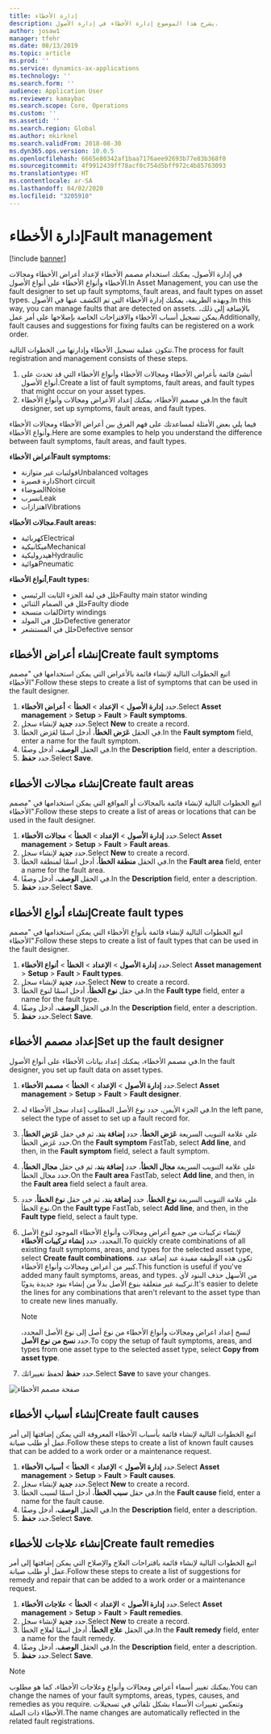 ```yaml
---
title: إدارة الأخطاء
description: يشرح هذا الموضوع إدارة الأخطاء في إدارة الأصول.
author: josaw1
manager: tfehr
ms.date: 08/13/2019
ms.topic: article
ms.prod: ''
ms.service: dynamics-ax-applications
ms.technology: ''
ms.search.form: ''
audience: Application User
ms.reviewer: kamaybac
ms.search.scope: Core, Operations
ms.custom: ''
ms.assetid: ''
ms.search.region: Global
ms.author: mkirknel
ms.search.validFrom: 2018-08-30
ms.dyn365.ops.version: 10.0.5
ms.openlocfilehash: 6665e80342af1baa7176aee92693b77e83b368f0
ms.sourcegitcommit: 4f9912439ff78acf0c754d5bff972c4b85763093
ms.translationtype: HT
ms.contentlocale: ar-SA
ms.lasthandoff: 04/02/2020
ms.locfileid: "3205910"
---
```

# <a name="fault-management"></a><span data-ttu-id="f6877-103">إدارة الأخطاء</span><span class="sxs-lookup"><span data-stu-id="f6877-103">Fault management</span></span>

[!include [banner](../../includes/banner.md)]

 

<span data-ttu-id="f6877-104">في إدارة الأصول، يمكنك استخدام مصمم الأخطاء لإعداد أعراض الأخطاء ومجالات الأخطاء وأنواع الأخطاء على أنواع الأصول.</span><span class="sxs-lookup"><span data-stu-id="f6877-104">In Asset Management, you can use the fault designer to set up fault symptoms, fault areas, and fault types on asset types.</span></span> <span data-ttu-id="f6877-105">وبهذه الطريقة، يمكنك إدارة الأخطاء التي تم الكشف عنها في الأصول.</span><span class="sxs-lookup"><span data-stu-id="f6877-105">In this way, you can manage faults that are detected on assets.</span></span> <span data-ttu-id="f6877-106">بالإضافة إلى ذلك، يمكن تسجيل أسباب الأخطاء والاقتراحات الخاصة بإصلاحها على أمر عمل.</span><span class="sxs-lookup"><span data-stu-id="f6877-106">Additionally, fault causes and suggestions for fixing faults can be registered on a work order.</span></span>

<span data-ttu-id="f6877-107">تتكون عملية تسجيل الأخطاء وإدارتها من الخطوات التالية.</span><span class="sxs-lookup"><span data-stu-id="f6877-107">The process for fault registration and management consists of these steps.</span></span>

1. <span data-ttu-id="f6877-108">أنشئ قائمة بأعراض الأخطاء ومجالات الأخطاء وأنواع الأخطاء التي قد تحدث على أنواع الأصول.‬</span><span class="sxs-lookup"><span data-stu-id="f6877-108">Create a list of fault symptoms, fault areas, and fault types that might occur on your asset types.</span></span>
2. <span data-ttu-id="f6877-109">في مصمم الأخطاء، يمكنك إعداد الأعراض ومجالات وأنواع الأخطاء.</span><span class="sxs-lookup"><span data-stu-id="f6877-109">In the fault designer, set up symptoms, fault areas, and fault types.</span></span>

<span data-ttu-id="f6877-110">فيما يلي بعض الأمثلة لمساعدتك على فهم الفرق بين أعراض الأخطاء ومجالات الأخطاء وأنواع الأخطاء.</span><span class="sxs-lookup"><span data-stu-id="f6877-110">Here are some examples to help you understand the difference between fault symptoms, fault areas, and fault types.</span></span>

<span data-ttu-id="f6877-111">**أعراض الأخطاء**</span><span class="sxs-lookup"><span data-stu-id="f6877-111">**Fault symptoms:**</span></span>

- <span data-ttu-id="f6877-112">فولتيات غير متوازنة</span><span class="sxs-lookup"><span data-stu-id="f6877-112">Unbalanced voltages</span></span>
- <span data-ttu-id="f6877-113">دارة قصيرة</span><span class="sxs-lookup"><span data-stu-id="f6877-113">Short circuit</span></span>
- <span data-ttu-id="f6877-114">الضوضاء</span><span class="sxs-lookup"><span data-stu-id="f6877-114">Noise</span></span>
- <span data-ttu-id="f6877-115">تسرب</span><span class="sxs-lookup"><span data-stu-id="f6877-115">Leak</span></span>
- <span data-ttu-id="f6877-116">اهتزازات</span><span class="sxs-lookup"><span data-stu-id="f6877-116">Vibrations</span></span>

<span data-ttu-id="f6877-117">**مجالات الأخطاء.**</span><span class="sxs-lookup"><span data-stu-id="f6877-117">**Fault areas:**</span></span>

- <span data-ttu-id="f6877-118">كهربائية</span><span class="sxs-lookup"><span data-stu-id="f6877-118">Electrical</span></span>
- <span data-ttu-id="f6877-119">ميكانيكية</span><span class="sxs-lookup"><span data-stu-id="f6877-119">Mechanical</span></span>
- <span data-ttu-id="f6877-120">هيدروليكية</span><span class="sxs-lookup"><span data-stu-id="f6877-120">Hydraulic</span></span>
- <span data-ttu-id="f6877-121">هوائية</span><span class="sxs-lookup"><span data-stu-id="f6877-121">Pneumatic</span></span>

<span data-ttu-id="f6877-122">**أنواع الأخطاء,**</span><span class="sxs-lookup"><span data-stu-id="f6877-122">**Fault types:**</span></span>

- <span data-ttu-id="f6877-123">خلل في لفة الجزء الثابت الرئيسي</span><span class="sxs-lookup"><span data-stu-id="f6877-123">Faulty main stator winding</span></span>
- <span data-ttu-id="f6877-124">خلل في الصمام الثنائي</span><span class="sxs-lookup"><span data-stu-id="f6877-124">Faulty diode</span></span>
- <span data-ttu-id="f6877-125">لفات متسخة</span><span class="sxs-lookup"><span data-stu-id="f6877-125">Dirty windings</span></span>
- <span data-ttu-id="f6877-126">خلل في المولد</span><span class="sxs-lookup"><span data-stu-id="f6877-126">Defective generator</span></span>
- <span data-ttu-id="f6877-127">خلل في المستشعر</span><span class="sxs-lookup"><span data-stu-id="f6877-127">Defective sensor</span></span>

## <a name="create-fault-symptoms"></a><span data-ttu-id="f6877-128">إنشاء أعراض الأخطاء</span><span class="sxs-lookup"><span data-stu-id="f6877-128">Create fault symptoms</span></span>

<span data-ttu-id="f6877-129">اتبع الخطوات التالية لإنشاء قائمة بالأعراض التي يمكن استخدامها في "مصمم الأخطاء".</span><span class="sxs-lookup"><span data-stu-id="f6877-129">Follow these steps to create a list of symptoms that can be used in the fault designer.</span></span>

1. <span data-ttu-id="f6877-130">حدد **إدارة الأصول** \> **الإعداد** \> **الخطأ** \> **أعراض الأخطاء**.</span><span class="sxs-lookup"><span data-stu-id="f6877-130">Select **Asset management** \> **Setup** \> **Fault** \> **Fault symptoms**.</span></span>
2. <span data-ttu-id="f6877-131">حدد **جديد** لإنشاء سجل.</span><span class="sxs-lookup"><span data-stu-id="f6877-131">Select **New** to create a record.</span></span>
3. <span data-ttu-id="f6877-132">في الحقل **عَرَض الخطأ**، أدخل اسمًا لعَرَض الخطأ‏‎.</span><span class="sxs-lookup"><span data-stu-id="f6877-132">In the **Fault symptom** field, enter a name for the fault symptom.</span></span>
4. <span data-ttu-id="f6877-133">في الحقل **الوصف**، أدخل وصفًا.</span><span class="sxs-lookup"><span data-stu-id="f6877-133">In the **Description** field, enter a description.</span></span>
5. <span data-ttu-id="f6877-134">حدد **حفظ**.</span><span class="sxs-lookup"><span data-stu-id="f6877-134">Select **Save**.</span></span>

## <a name="create-fault-areas"></a><span data-ttu-id="f6877-135">إنشاء مجالات الأخطاء</span><span class="sxs-lookup"><span data-stu-id="f6877-135">Create fault areas</span></span>

<span data-ttu-id="f6877-136">اتبع الخطوات التالية لإنشاء قائمة بالمجالات أو المواقع التي يمكن استخدامها في "مصمم الأخطاء".</span><span class="sxs-lookup"><span data-stu-id="f6877-136">Follow these steps to create a list of areas or locations that can be used in the fault designer.</span></span>

1. <span data-ttu-id="f6877-137">حدد **إدارة الأصول** \> **الإعداد** \> **الخطأ** \> **مجالات الأخطاء**.</span><span class="sxs-lookup"><span data-stu-id="f6877-137">Select **Asset management** \> **Setup** \> **Fault** \> **Fault areas**.</span></span>
2. <span data-ttu-id="f6877-138">حدد **جديد** لإنشاء سجل.</span><span class="sxs-lookup"><span data-stu-id="f6877-138">Select **New** to create a record.</span></span>
3. <span data-ttu-id="f6877-139">في الحقل **منطقة الخطأ**، أدخل اسمًا لمنطقة الخطأ‏‎.</span><span class="sxs-lookup"><span data-stu-id="f6877-139">In the **Fault area** field, enter a name for the fault area.</span></span>
4. <span data-ttu-id="f6877-140">في الحقل **الوصف**، أدخل وصفًا.</span><span class="sxs-lookup"><span data-stu-id="f6877-140">In the **Description** field, enter a description.</span></span>
5. <span data-ttu-id="f6877-141">حدد **حفظ**.</span><span class="sxs-lookup"><span data-stu-id="f6877-141">Select **Save**.</span></span>

## <a name="create-fault-types"></a><span data-ttu-id="f6877-142">إنشاء أنواع الأخطاء</span><span class="sxs-lookup"><span data-stu-id="f6877-142">Create fault types</span></span>

<span data-ttu-id="f6877-143">اتبع الخطوات التالية لإنشاء قائمة بأنواع الأخطاء التي يمكن استخدامها في "مصمم الأخطاء".</span><span class="sxs-lookup"><span data-stu-id="f6877-143">Follow these steps to create a list of fault types that can be used in the fault designer.</span></span>

1. <span data-ttu-id="f6877-144">حدد **إدارة الأصول** \> **الإعداد** \> **الخطأ** \> **أنواع الأخطاء**.</span><span class="sxs-lookup"><span data-stu-id="f6877-144">Select **Asset management** \> **Setup** \> **Fault** \> **Fault types**.</span></span>
2. <span data-ttu-id="f6877-145">حدد **جديد** لإنشاء سجل.</span><span class="sxs-lookup"><span data-stu-id="f6877-145">Select **New** to create a record.</span></span>
3. <span data-ttu-id="f6877-146">في حقل **نوع الخطأ**، أدخل اسمًا لنوع الخطأ.</span><span class="sxs-lookup"><span data-stu-id="f6877-146">In the **Fault type** field, enter a name for the fault type.</span></span>
4. <span data-ttu-id="f6877-147">في الحقل **الوصف**، أدخل وصفًا.</span><span class="sxs-lookup"><span data-stu-id="f6877-147">In the **Description** field, enter a description.</span></span>
5. <span data-ttu-id="f6877-148">حدد **حفظ**.</span><span class="sxs-lookup"><span data-stu-id="f6877-148">Select **Save**.</span></span>

## <a name="set-up-the-fault-designer"></a><span data-ttu-id="f6877-149">إعداد مصمم الأخطاء</span><span class="sxs-lookup"><span data-stu-id="f6877-149">Set up the fault designer</span></span>

<span data-ttu-id="f6877-150">في مصمم الأخطاء، يمكنك إعداد بيانات الأخطاء على أنواع الأصول.</span><span class="sxs-lookup"><span data-stu-id="f6877-150">In the fault designer, you set up fault data on asset types.</span></span>

1. <span data-ttu-id="f6877-151">حدد **إدارة الأصول** \> **الإعداد** \> **الخطأ** \> **مصمم الأخطاء**.</span><span class="sxs-lookup"><span data-stu-id="f6877-151">Select **Asset management** \> **Setup** \> **Fault** \> **Fault designer**.</span></span>
2. <span data-ttu-id="f6877-152">في الجزء الأيمن، حدد نوع الأصل المطلوب إعداد سجل الأخطاء له.</span><span class="sxs-lookup"><span data-stu-id="f6877-152">In the left pane, select the type of asset to set up a fault record for.</span></span>
3. <span data-ttu-id="f6877-153">على علامة التبويب السريعة **عَرَض الخطأ**، حدد **إضافة بند**، ثم في حقل **عَرَض الخطأ**، حدد عَرَض الخطأ.</span><span class="sxs-lookup"><span data-stu-id="f6877-153">On the **Fault symptom** FastTab, select **Add line**, and then, in the **Fault symptom** field, select a fault symptom.</span></span>
4. <span data-ttu-id="f6877-154">على علامة التبويب السريعة **مجال الخطأ**، حدد **إضافة بند**، ثم في حقل **مجال الخطأ**، حدد مجال الخطأ.</span><span class="sxs-lookup"><span data-stu-id="f6877-154">On the **Fault area** FastTab, select **Add line**, and then, in the **Fault area** field select a fault area.</span></span>
5. <span data-ttu-id="f6877-155">على علامة التبويب السريعة **نوع الخطأ**، حدد **إضافة بند**، ثم في حقل **نوع الخطأ**، حدد نوع الخطأ.</span><span class="sxs-lookup"><span data-stu-id="f6877-155">On the **Fault type** FastTab, select **Add line**, and then, in the **Fault type** field, select a fault type.</span></span>
6. <span data-ttu-id="f6877-156">لإنشاء تركيبات من جميع أعراض ومجالات وأنواع الأخطاء الموجود لنوع الأصل المحدد، حدد **إنشاء تركيبات الأخطاء**.</span><span class="sxs-lookup"><span data-stu-id="f6877-156">To quickly create combinations of all existing fault symptoms, areas, and types for the selected asset type, select **Create fault combinations**.</span></span> <span data-ttu-id="f6877-157">تكون هذه الوظيفة مفيدة عند إضافة عدد كبير من أعراض ومجالات وأنواع الأخطاء.</span><span class="sxs-lookup"><span data-stu-id="f6877-157">This function is useful if you've added many fault symptoms, areas, and types.</span></span> <span data-ttu-id="f6877-158">من الأسهل حذف البنود لأي تركيبة غير متعلقة بنوع الأصل بدلاً من إنشاء بنود جديدة يدويًا.</span><span class="sxs-lookup"><span data-stu-id="f6877-158">It's easier to delete the lines for any combinations that aren't relevant to the asset type than to create new lines manually.</span></span>

    > [!NOTE]
    > <span data-ttu-id="f6877-159">لنسخ إعداد اعراض ومجالات وأنواع الأخطاء من نوع أصل إلى نوع الأصل المحدد، حدد **نسخ من نوع الأصل**.</span><span class="sxs-lookup"><span data-stu-id="f6877-159">To copy the setup of fault symptoms, areas, and types from one asset type to the selected asset type, select **Copy from asset type**.</span></span>

7. <span data-ttu-id="f6877-160">حدد **حفظ** لحفظ تغييراتك.</span><span class="sxs-lookup"><span data-stu-id="f6877-160">Select **Save** to save your changes.</span></span>

![صفحة مصمم الأخطاء](media/21-setup-for-work-orders.png)

## <a name="create-fault-causes"></a><span data-ttu-id="f6877-162">إنشاء أسباب الأخطاء</span><span class="sxs-lookup"><span data-stu-id="f6877-162">Create fault causes</span></span>

<span data-ttu-id="f6877-163">اتبع الخطوات التالية لإنشاء قائمة بأسباب الأخطاء المعروفة التي يمكن إضافتها إلى أمر عمل أو طلب صيانة.</span><span class="sxs-lookup"><span data-stu-id="f6877-163">Follow these steps to create a list of known fault causes that can be added to a work order or a maintenance request.</span></span>

1. <span data-ttu-id="f6877-164">حدد **إدارة الأصول** \> **الإعداد** \> **الخطأ** \> **أسباب الأخطاء**.</span><span class="sxs-lookup"><span data-stu-id="f6877-164">Select **Asset management** \> **Setup** \> **Fault** \> **Fault causes**.</span></span>
2. <span data-ttu-id="f6877-165">حدد **جديد** لإنشاء سجل.</span><span class="sxs-lookup"><span data-stu-id="f6877-165">Select **New** to create a record.</span></span>
3. <span data-ttu-id="f6877-166">في حقل **سبب الخطأ**، أدخل اسمًا لسبب الخطأ.</span><span class="sxs-lookup"><span data-stu-id="f6877-166">In the **Fault cause** field, enter a name for the fault cause.</span></span>
4. <span data-ttu-id="f6877-167">في الحقل **الوصف**، أدخل وصفًا.</span><span class="sxs-lookup"><span data-stu-id="f6877-167">In the **Description** field, enter a description.</span></span>
5. <span data-ttu-id="f6877-168">حدد **حفظ**.</span><span class="sxs-lookup"><span data-stu-id="f6877-168">Select **Save**.</span></span>

## <a name="create-fault-remedies"></a><span data-ttu-id="f6877-169">إنشاء علاجات للأخطاء</span><span class="sxs-lookup"><span data-stu-id="f6877-169">Create fault remedies</span></span>

<span data-ttu-id="f6877-170">اتبع الخطوات التالية لإنشاء قائمة باقتراحات العلاج والإصلاح التي يمكن إضافتها إلى أمر عمل أو طلب صيانة.</span><span class="sxs-lookup"><span data-stu-id="f6877-170">Follow these steps to create a list of suggestions for remedy and repair that can be added to a work order or a maintenance request.</span></span>

1. <span data-ttu-id="f6877-171">حدد **إدارة الأصول** \> **الإعداد** \> **الخطأ** \> **علاجات الأخطاء**.</span><span class="sxs-lookup"><span data-stu-id="f6877-171">Select **Asset management** \> **Setup** \> **Fault** \> **Fault remedies**.</span></span>
2. <span data-ttu-id="f6877-172">حدد **جديد** لإنشاء سجل.</span><span class="sxs-lookup"><span data-stu-id="f6877-172">Select **New** to create a record.</span></span>
3. <span data-ttu-id="f6877-173">في الحقل **علاج الخطأ**، أدخل اسمًا لعلاج الخطأ‏‎.</span><span class="sxs-lookup"><span data-stu-id="f6877-173">In the **Fault remedy** field, enter a name for the fault remedy.</span></span>
4. <span data-ttu-id="f6877-174">في الحقل **الوصف**، أدخل وصفًا.</span><span class="sxs-lookup"><span data-stu-id="f6877-174">In the **Description** field, enter a description.</span></span>
5. <span data-ttu-id="f6877-175">حدد **حفظ**.</span><span class="sxs-lookup"><span data-stu-id="f6877-175">Select **Save**.</span></span>

> [!NOTE]
> <span data-ttu-id="f6877-176">يمكنك تغيير أسماء أعراض ومجالات وأنواع وعلاجات الأخطاء، كما هو مطلوب.</span><span class="sxs-lookup"><span data-stu-id="f6877-176">You can change the names of your fault symptoms, areas, types, causes, and remedies as you require.</span></span> <span data-ttu-id="f6877-177">وتنعكس تغييرات الأسماء بشكل تلقائي في تسجيلات الأخطاء ذات الصلة.</span><span class="sxs-lookup"><span data-stu-id="f6877-177">The name changes are automatically reflected in the related fault registrations.</span></span>
